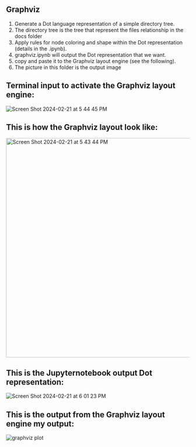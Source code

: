## Graphviz
1. Generate a Dot language representation of a simple directory tree.
2. The directory tree is the tree that represent the files relationship in the docs folder
3. Apply rules for node coloring and shape within the Dot representation (details in the .ipynb).
4. graphviz.ipynb will output the Dot representation that we want.
5. copy and paste it to the Graphviz layout engine (see the following).
7. The picture in this folder is the output image

## Terminal input to activate the Graphviz layout engine:
![Screen Shot 2024-02-21 at 5 44 45 PM](https://github.com/anzowu527/Informational-Visualization/assets/77874807/2750a83f-9dec-400e-a1e1-3e5eb49f8584)

## This is how the Graphviz layout look like: 
<img width="600" alt="Screen Shot 2024-02-21 at 5 43 44 PM" src="https://github.com/anzowu527/Informational-Visualization/assets/77874807/78ac661e-9ba2-44c6-abb5-80f64cdc0a7d">

## This is the Jupyternotebook output Dot representation:
![Screen Shot 2024-02-21 at 6 01 23 PM](https://github.com/anzowu527/Informational-Visualization/assets/77874807/0ccacad8-a528-4381-a50c-31155245f274)

## This is the output from the Graphviz layout engine my output:
![graphviz plot](https://github.com/anzowu527/Informational-Visualization/assets/77874807/c2a318b2-9672-495f-b5db-85d978343df0)
